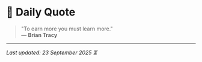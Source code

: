 # 📜 Daily Quote

> "To earn more you must learn more."  
> — **Brian Tracy**

---

_Last updated: 23 September 2025 ⏳_
